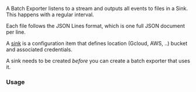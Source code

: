 A Batch Exporter listens to a stream and outputs all events to files in
a Sink. This happens with a regular interval.

Each file follows the JSON Lines format, which is one full JSON document
per line.

A [sink](sink.md) is a configuration item that defines location
(Gcloud, AWS, ..) bucket and associated credentials.

A sink needs to be created *before* you can create a batch exporter that
uses it.

### Usage